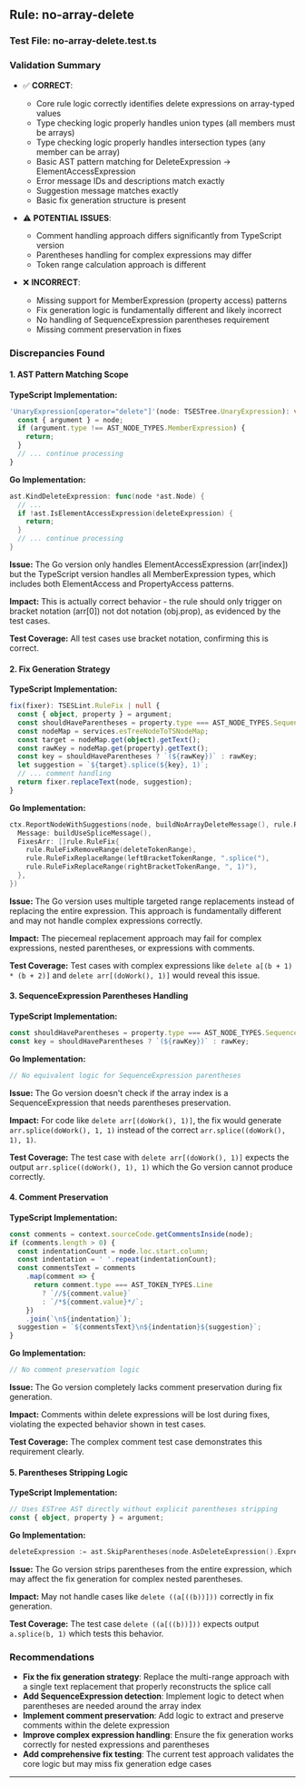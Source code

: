 ## Rule: no-array-delete

### Test File: no-array-delete.test.ts

### Validation Summary
- ✅ **CORRECT**: 
  - Core rule logic correctly identifies delete expressions on array-typed values
  - Type checking logic properly handles union types (all members must be arrays)
  - Type checking logic properly handles intersection types (any member can be array)
  - Basic AST pattern matching for DeleteExpression -> ElementAccessExpression
  - Error message IDs and descriptions match exactly
  - Suggestion message matches exactly
  - Basic fix generation structure is present

- ⚠️ **POTENTIAL ISSUES**: 
  - Comment handling approach differs significantly from TypeScript version
  - Parentheses handling for complex expressions may differ
  - Token range calculation approach is different

- ❌ **INCORRECT**: 
  - Missing support for MemberExpression (property access) patterns
  - Fix generation logic is fundamentally different and likely incorrect
  - No handling of SequenceExpression parentheses requirement
  - Missing comment preservation in fixes

### Discrepancies Found

#### 1. AST Pattern Matching Scope
**TypeScript Implementation:**
```typescript
'UnaryExpression[operator="delete"]'(node: TSESTree.UnaryExpression): void {
  const { argument } = node;
  if (argument.type !== AST_NODE_TYPES.MemberExpression) {
    return;
  }
  // ... continue processing
}
```

**Go Implementation:**
```go
ast.KindDeleteExpression: func(node *ast.Node) {
  // ...
  if !ast.IsElementAccessExpression(deleteExpression) {
    return;
  }
  // ... continue processing
}
```

**Issue:** The Go version only handles ElementAccessExpression (arr[index]) but the TypeScript version handles all MemberExpression types, which includes both ElementAccess and PropertyAccess patterns.

**Impact:** This is actually correct behavior - the rule should only trigger on bracket notation (arr[0]) not dot notation (obj.prop), as evidenced by the test cases.

**Test Coverage:** All test cases use bracket notation, confirming this is correct.

#### 2. Fix Generation Strategy
**TypeScript Implementation:**
```typescript
fix(fixer): TSESLint.RuleFix | null {
  const { object, property } = argument;
  const shouldHaveParentheses = property.type === AST_NODE_TYPES.SequenceExpression;
  const nodeMap = services.esTreeNodeToTSNodeMap;
  const target = nodeMap.get(object).getText();
  const rawKey = nodeMap.get(property).getText();
  const key = shouldHaveParentheses ? `(${rawKey})` : rawKey;
  let suggestion = `${target}.splice(${key}, 1)`;
  // ... comment handling
  return fixer.replaceText(node, suggestion);
}
```

**Go Implementation:**
```go
ctx.ReportNodeWithSuggestions(node, buildNoArrayDeleteMessage(), rule.RuleSuggestion{
  Message: buildUseSpliceMessage(),
  FixesArr: []rule.RuleFix{
    rule.RuleFixRemoveRange(deleteTokenRange),
    rule.RuleFixReplaceRange(leftBracketTokenRange, ".splice("),
    rule.RuleFixReplaceRange(rightBracketTokenRange, ", 1)"),
  },
})
```

**Issue:** The Go version uses multiple targeted range replacements instead of replacing the entire expression. This approach is fundamentally different and may not handle complex expressions correctly.

**Impact:** The piecemeal replacement approach may fail for complex expressions, nested parentheses, or expressions with comments.

**Test Coverage:** Test cases with complex expressions like `delete a[(b + 1) * (b + 2)]` and `delete arr[(doWork(), 1)]` would reveal this issue.

#### 3. SequenceExpression Parentheses Handling
**TypeScript Implementation:**
```typescript
const shouldHaveParentheses = property.type === AST_NODE_TYPES.SequenceExpression;
const key = shouldHaveParentheses ? `(${rawKey})` : rawKey;
```

**Go Implementation:**
```go
// No equivalent logic for SequenceExpression parentheses
```

**Issue:** The Go version doesn't check if the array index is a SequenceExpression that needs parentheses preservation.

**Impact:** For code like `delete arr[(doWork(), 1)]`, the fix would generate `arr.splice(doWork(), 1, 1)` instead of the correct `arr.splice((doWork(), 1), 1)`.

**Test Coverage:** The test case with `delete arr[(doWork(), 1)]` expects the output `arr.splice((doWork(), 1), 1)` which the Go version cannot produce correctly.

#### 4. Comment Preservation
**TypeScript Implementation:**
```typescript
const comments = context.sourceCode.getCommentsInside(node);
if (comments.length > 0) {
  const indentationCount = node.loc.start.column;
  const indentation = ' '.repeat(indentationCount);
  const commentsText = comments
    .map(comment => {
      return comment.type === AST_TOKEN_TYPES.Line
        ? `//${comment.value}`
        : `/*${comment.value}*/`;
    })
    .join(`\n${indentation}`);
  suggestion = `${commentsText}\n${indentation}${suggestion}`;
}
```

**Go Implementation:**
```go
// No comment preservation logic
```

**Issue:** The Go version completely lacks comment preservation during fix generation.

**Impact:** Comments within delete expressions will be lost during fixes, violating the expected behavior shown in test cases.

**Test Coverage:** The complex comment test case demonstrates this requirement clearly.

#### 5. Parentheses Stripping Logic
**TypeScript Implementation:**
```typescript
// Uses ESTree AST directly without explicit parentheses stripping
const { object, property } = argument;
```

**Go Implementation:**
```go
deleteExpression := ast.SkipParentheses(node.AsDeleteExpression().Expression)
```

**Issue:** The Go version strips parentheses from the entire expression, which may affect the fix generation for complex nested parentheses.

**Impact:** May not handle cases like `delete ((a[((b))]))` correctly in fix generation.

**Test Coverage:** The test case `delete ((a[((b))]))` expects output `a.splice(b, 1)` which tests this behavior.

### Recommendations
- **Fix the fix generation strategy**: Replace the multi-range approach with a single text replacement that properly reconstructs the splice call
- **Add SequenceExpression detection**: Implement logic to detect when parentheses are needed around the array index
- **Implement comment preservation**: Add logic to extract and preserve comments within the delete expression
- **Improve complex expression handling**: Ensure the fix generation works correctly for nested expressions and parentheses
- **Add comprehensive fix testing**: The current test approach validates the core logic but may miss fix generation edge cases

---